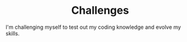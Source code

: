<h1 align="center" > Challenges </h1>
I'm challenging myself to test out my coding knowledge and evolve my skills.
